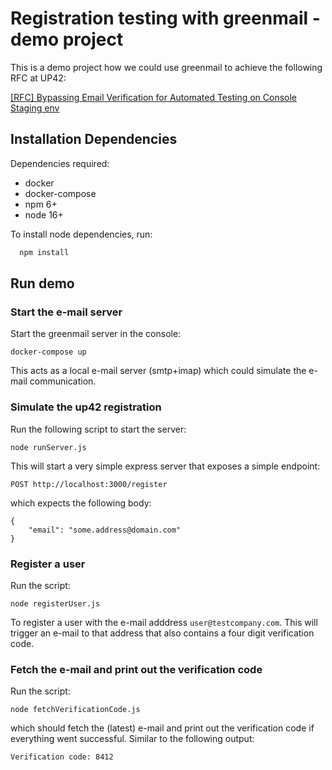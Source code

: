 
# Registration testing with greenmail - demo project

This is a demo project how we could use greenmail to achieve the following RFC at UP42:

[[RFC] Bypassing Email Verification for Automated Testing on Console Staging env](https://up42.atlassian.net/wiki/spaces/GIS/pages/3925509507/RFC+Bypassing+Email+Verification+for+Automated+Testing+on+Console+Staging+env)





## Installation Dependencies


Dependencies required:

* docker
* docker-compose
* npm 6+
* node 16+

To install node dependencies, run:

```bash
  npm install
```
    
## Run demo

### Start the e-mail server

Start the greenmail server in the console:
```
docker-compose up
```

This acts as a local e-mail server (smtp+imap) which could simulate the e-mail communication.


### Simulate the up42 registration

Run the following script to start the server:
```
node runServer.js
```

This will start a very simple express server that exposes a simple endpoint:

```
POST http://localhost:3000/register
```

which expects the following body:

```
{
    "email": "some.address@domain.com"
}
```

### Register a user

Run the script:
```
node registerUser.js
```

To register a user with the e-mail adddress `user@testcompany.com`. This will trigger an e-mail to that address that also contains a four digit verification code.

### Fetch the e-mail and print out the verification code

Run the script:
```
node fetchVerificationCode.js
```

which should fetch the (latest) e-mail and print out the verification code if everything went successful. Similar to the following output:

```
Verification code: 8412
```